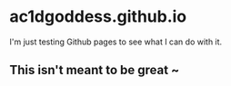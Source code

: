 # ac1dgoddess.github.io

I'm just testing Github pages to see what I can do with it. 

## This isn't meant to be great ~
